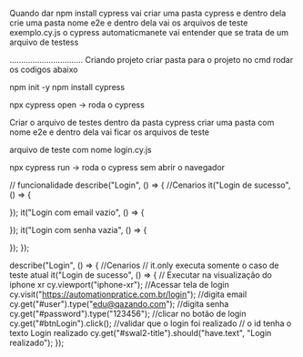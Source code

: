 Quando dar npm install cypress vai criar uma pasta cypress
e dentro dela crie uma pasta nome e2e e dentro dela 
vai os arquivos de teste exemplo.cy.js o cypress automaticmanete vai entender
que se trata de um arquivo de testess

................................
Criando projeto
criar pasta para o projeto no cmd rodar os codigos abaixo

npm init -y
npm install cypress

npx cypress open -> roda o cypress

Criar o arquivo de testes dentro da pasta cypress
criar uma pasta com nome e2e e dentro dela vai ficar os arquivos de teste

arquivo de teste com nome login.cy.js

npx cypress run -> roda o cypress sem abrir o navegador

// funcionalidade
describe("Login", () => {
  //Cenarios
  it("Login de sucesso", () => {

  });
  it("Login com email vazio", () => {
    
  });
  it("Login com senha vazia", () => {
    
  });
});


describe("Login", () => {
  //Cenarios
  // it.only executa somente o caso de teste atual
  it("Login de sucesso", () => {
    // Executar na visualização do iphone xr
    cy.viewport("iphone-xr");
    //Acessar tela de login
    cy.visit("https://automationpratice.com.br/login");
    //digita email
    cy.get("#user").type("edu@qazando.com");
    //digita senha
    cy.get("#password").type("123456");
    //clicar no botão de login
    cy.get("#btnLogin").click();
    //validar que o login foi realizado
    // o id tenha o texto Login realizado
    cy.get("#swal2-title").should("have.text", "Login realizado");
  });
